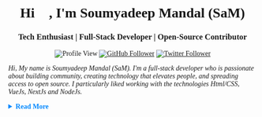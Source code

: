 <div style="font-family:Poppins, Montserrat;">
<h1 style="text-align:center"">Hi 👋, I'm Soumyadeep Mandal (SaM)</h1>
<h3 style="text-align:center">Tech Enthusiast | Full-Stack Developer | Open-Source Contributor</h3>

<div style="text-align:center"">

![Profile View](https://komarev.com/ghpvc/?username=imsampro&style=for-the-badge)
[![GitHub Follower](https://img.shields.io/github/followers/imsampro?logo=github&label=follow%20%40imsampro&style=for-the-badge)](https://github.com/imsampro)
[![Twitter Follower](https://img.shields.io/twitter/follow/imsampro?logo=twitter&style=for-the-badge)](https://twitter.com/imsampro)

</div>

*Hi, My name is Soumyadeep Mandal (SaM). I'm a full-stack developer who is passionate about building community, creating technology that elevates people, and spreading access to open source. I particularly liked working with the technologies Html/CSS, VueJs, NextJs and NodeJs.*

<details>
<summary style="font-size:1em; font-weight:bold; color:#0088FF">
    Read More
</summary>

*I love to contribute to Open Source projects as it motivates me to pay a lot more attention to software design, testing, and documentation. I like to explore new technologies and love to work with them.*

*I think that every technology has its own strengths and can be used in unique ways, so I like to combine all of my knowledge and abilities to create something new and innovative.*

</details>